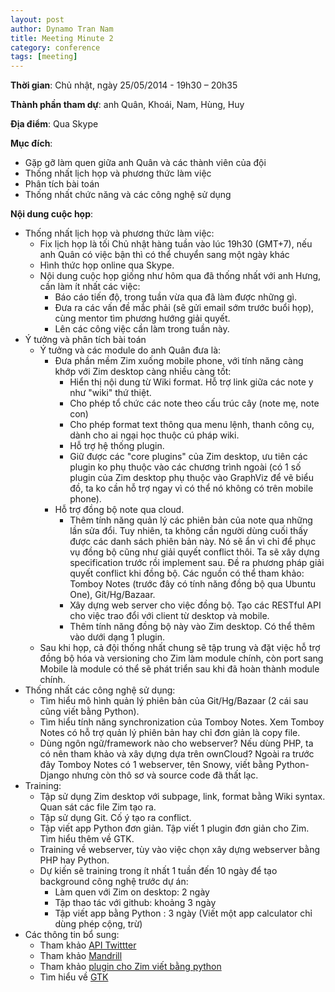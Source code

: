 ```yaml
---
layout: post
author: Dynamo Tran Nam
title: Meeting Minute 2
category: conference
tags: [meeting]
---
```

**Thời gian**: Chủ nhật, ngày 25/05/2014 - 19h30 – 20h35

**Thành phần tham dự**: anh Quân, Khoái, Nam, Hùng, Huy

**Địa điểm**: Qua Skype
<!-- more -->
**Mục đích**:
* Gặp gỡ làm quen giữa anh Quân và các thành viên của đội
* Thống nhất lịch họp và phương thức làm việc
* Phân tích bài toán
* Thống nhất chức năng và các công nghệ sử dụng

**Nội dung cuộc họp**:
* Thống nhất lịch họp và phương thức làm việc:
  - Fix lịch họp là tối Chủ nhật hàng tuần vào lúc 19h30 (GMT+7), nếu anh Quân có việc bận thì có thể chuyển sang một ngày khác
  - Hình thức họp online qua Skype.
  - Nội dung cuộc họp giống như hôm qua đã thống nhất với anh Hưng, cần làm ít nhất các việc:
    + Báo cáo tiến độ, trong tuần vừa qua đã làm được những gì.
    + Đưa ra các vấn đề mắc phải (sẽ gửi email sớm trước buổi họp), cùng mentor tìm phương hướng giải quyết.
    + Lên các công việc cần làm trong tuần này.
* Ý tưởng và phân tích bài toán
  - Ý tưởng và các module do anh Quân đưa là:
    + Đưa phần mềm Zim xuống mobile phone, với tính năng càng khớp với Zim desktop càng nhiều càng tốt:
      + Hiển thị nội dung từ Wiki format. Hỗ trợ link giữa các note y như "wiki" thứ thiệt.
      + Cho phép tổ chức các note theo cấu trúc cây (note mẹ, note con)
      + Cho phép format text thông qua menu lệnh, thanh công cụ, dành cho ai ngại học thuộc cú pháp wiki.
      + Hỗ trợ hệ thống plugin.
      + Giữ được các "core plugins" của Zim desktop, ưu tiên các plugin ko phụ thuộc vào các chương trình ngoài (có 1 số plugin của Zim desktop phụ thuộc vào GraphViz để vẽ biểu đồ, ta ko cần hỗ trợ ngay vì có thể nó không có trên mobile phone).
    + Hỗ trợ đồng bộ note qua cloud.
      + Thêm tính năng quản lý các phiên bản của note qua những lần sửa đổi. Tuy nhiên, ta không cần người dùng cuối thấy được các danh sách phiên bản này. Nó sẽ ẩn vì chỉ để phục vụ đồng bộ cũng như giải quyết conflict thôi. Ta sẽ xây dựng specification trước rồi implement sau. Đề ra phương pháp giải quyết conflict khi đồng bộ. Các nguồn có thể tham khảo: Tomboy Notes (trước đây có tính năng đồng bộ qua Ubuntu One), Git/Hg/Bazaar.
      + Xây dựng web server cho việc đồng bộ. Tạo các RESTful API cho việc trao đổi với client từ desktop và mobile.
      + Thêm tính năng đồng bộ này vào Zim desktop. Có thể thêm vào dưới dạng 1 plugin.
  - Sau khi họp, cả đội thống nhất chung sẽ tập trung và đặt việc hỗ trợ đồng bộ hóa và versioning cho Zim làm module chính, còn port sang Mobile là module có thể sẽ phát triển sau khi đã hoàn thành module chính.
* Thống nhất các công nghệ sử dụng:
  - Tìm hiểu mô hình quản lý phiên bản của Git/Hg/Bazaar (2 cái sau cũng viết bằng Python).
  - Tìm hiểu tính năng synchronization của Tomboy Notes. Xem Tomboy Notes có hỗ trợ quản lý phiên bản hay chỉ đơn giản là copy file.
  - Dùng ngôn ngữ/framework nào cho webserver? Nếu dùng PHP, ta có nên tham khảo và xây dựng dựa trên ownCloud? Ngoài ra trước đây Tomboy Notes có 1 webserver, tên Snowy, viết bằng Python-Django nhưng còn thô sơ và source code đã thất lạc.
* Training:
  - Tập sử dụng Zim desktop với subpage, link, format bằng Wiki syntax. Quan sát các file Zim tạo ra.
  - Tập sử dụng Git. Cố ý tạo ra conflict.
  - Tập viết app Python đơn giản. Tập viết 1 plugin đơn giản cho Zim. Tìm hiểu thêm về GTK.
  - Training về webserver, tùy vào việc chọn xây dựng webserver bằng PHP hay Python.
  - Dự kiến sẽ training trong ít nhất 1 tuần đến 10 ngày để tạo background công nghệ trước dự án:
    + Làm quen với Zim on desktop: 2 ngày
    + Tập thao tác với github: khoảng 3 ngày
    + Tập viết app bằng Python : 3 ngày (Viết một app calculator chỉ dùng phép cộng, trừ)
* Các thông tin bổ sung:
  - Tham khảo [API Twittter](https://dev.twitter.com/docs/api/1.1)
  - Tham khảo [Mandrill](https://mandrillapp.com/api/docs/messages.JSON.html)
  - Tham khảo [plugin cho Zim viết bằng python](http://bazaar.launchpad.net/~jaap.karssenberg/zim/pyzim/view/head:/zim/plugins/arithmetic.py)
  - Tìm hiểu về [GTK](http://www.gtk.org)
